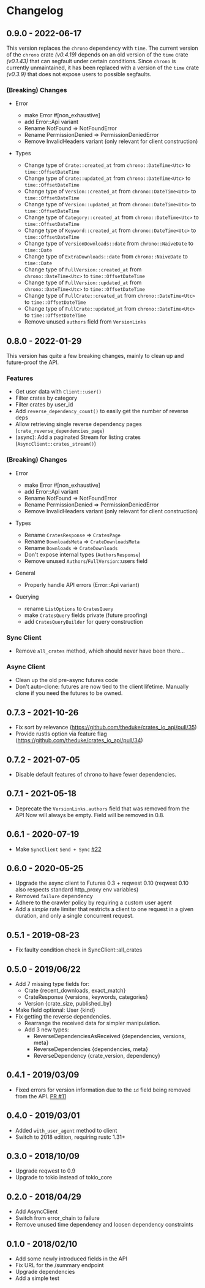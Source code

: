 # Changelog

## 0.9.0 - 2022-06-17

This version replaces the `chrono` dependency with `time`. The current version of the `chrono` crate *(v0.4.19)* depends on an old version of the `time` crate *(v0.1.43)* that can segfault under certain conditions. Since `chrono` is currently unmaintained, it has been replaced with a version of the `time` crate *(v0.3.9)* that does not expose users to possible segfaults.

### (Breaking) Changes

* Error
  - make Error #[non_exhaustive]
  - add Error::Api variant
  - Rename NotFound => NotFoundError
  - Rename PermissionDenied => PermissionDeniedError
  - Remove InvalidHeaders variant (only relevant for client construction)

* Types
  - Change type of `Crate::created_at` from `chrono::DateTime<Utc>` to `time::OffsetDateTime`
  - Change type of `Crate::updated_at` from `chrono::DateTime<Utc>` to `time::OffsetDateTime`
  - Change type of `Version::created_at` from `chrono::DateTime<Utc>` to `time::OffsetDateTime`
  - Change type of `Version::updated_at` from `chrono::DateTime<Utc>` to `time::OffsetDateTime`
  - Change type of `Category::created_at` from `chrono::DateTime<Utc>` to `time::OffsetDateTime`
  - Change type of `Keyword::created_at` from `chrono::DateTime<Utc>` to `time::OffsetDateTime`
  - Change type of `VersionDownloads::date` from `chrono::NaiveDate` to `time::Date`
  - Change type of `ExtraDownloads::date` from `chrono::NaiveDate` to `time::Date`
  - Change type of `FullVersion::created_at` from `chrono::DateTime<Utc>` to `time::OffsetDateTime`
  - Change type of `FullVersion::updated_at` from `chrono::DateTime<Utc>` to `time::OffsetDateTime`
  - Change type of `FullCrate::created_at` from `chrono::DateTime<Utc>` to `time::OffsetDateTime`
  - Change type of `FullCrate::updated_at` from `chrono::DateTime<Utc>` to `time::OffsetDateTime`
  - Remove unused `authors` field from `VersionLinks`

## 0.8.0 - 2022-01-29

This version has quite a few breaking changes, 
mainly to clean up and future-proof the API.

### Features

* Get user data with `Client::user()`
* Filter crates by category
* Filter crates by user_id
* Add `reverse_dependency_count()` to easily get the number of reverse deps
* Allow retrieving single reverse dependency pages (`crate_reverse_dependencies_page`)
* (async): Add a paginated Stream for listing crates (`AsyncClient::crates_stream()`)

### (Breaking) Changes

* Error
  - make Error #[non_exhaustive]
  - add Error::Api variant
  - Rename NotFound => NotFoundError
  - Rename PermissionDenied => PermissionDeniedError
  - Remove InvalidHeaders variant (only relevant for client construction)

* Types
  - Rename `CratesResponse` => `CratesPage`
  - Rename `DownloadsMeta` => `CrateDownloadsMeta`
  - Rename `Downloads` => `CrateDownloads`
  - Don't expose internal types (`AuthorsResponse`)
  - Remove unused `Authors`/`FullVersion`::users field

* General
  - Properly handle API errors (Error::Api variant)

* Querying
  - rename `ListOptions` to `CratesQuery`
  - make `CratesQuery` fields private (future proofing)
  - add `CratesQueryBuilder` for query construction

### Sync Client

* Remove `all_crates` method, which should never have been there...

### Async Client

* Clean up the old pre-async futures code
* Don't auto-clone: futures are now tied to the client lifetime.
  Manually clone if you need the futures to be owned.


## 0.7.3 - 2021-10-26

* Fix sort by relevance (https://github.com/theduke/crates_io_api/pull/35)
* Provide rustls option via feature flag (https://github.com/theduke/crates_io_api/pull/34)

## 0.7.2 - 2021-07-05

* Disable default features of chrono to have fewer dependencies.

## 0.7.1 - 2021-05-18

* Deprecate the `VersionLinks.authors` field that was removed from the API
  Now will always be empty.
  Field will be removed in 0.8.

## 0.6.1 - 2020-07-19

* Make `SyncClient` `Send + Sync` [#22](https://github.com/theduke/crates_io_api/pull/22)

## 0.6.0 - 2020-05-25

* Upgrade the async client to Futures 0.3 + reqwest 0.10
  (reqwest 0.10 also respects standard http_proxy env variables)
* Removed `failure` dependency
* Adhere to the crawler policy by requiring a custom user agent
* Add a *simple* rate limiter that restricts a client to one request in a given
  duration, and only a single concurrent request.

## 0.5.1 - 2019-08-23

* Fix faulty condition check in SyncClient::all_crates

## 0.5.0 - 2019/06/22

* Add 7 missing type fields for:
  * Crate {recent_downloads, exact_match}
  * CrateResponse {versions, keywords, categories}
  * Version {crate_size, published_by}
* Make field optional: User {kind} 
* Fix getting the reverse dependencies.
  * Rearrange the received data for simpler manipulation.
  * Add 3 new types:
    * ReverseDependenciesAsReceived {dependencies, versions, meta}
    * ReverseDependencies {dependencies, meta}
    * ReverseDependency {crate_version, dependency}

## 0.4.1 - 2019/03/09

* Fixed errors for version information due to the `id` field being removed from the API.  [PR #11](https://github.com/theduke/crates_io_api/pull/11)

## 0.4.0 - 2019/03/01

* Added `with_user_agent` method to client
* Switch to 2018 edition, requiring rustc 1.31+

## 0.3.0 - 2018/10/09

* Upgrade reqwest to 0.9
* Upgrade to tokio instead of tokio_core

## 0.2.0 - 2018/04/29

* Add AsyncClient
* Switch from error_chain to failure
* Remove unused time dependency and loosen dependency constraints

## 0.1.0 - 2018/02/10

* Add some newly introduced fields in the API
* Fix URL for the /summary endpoint
* Upgrade dependencies
* Add a simple test
